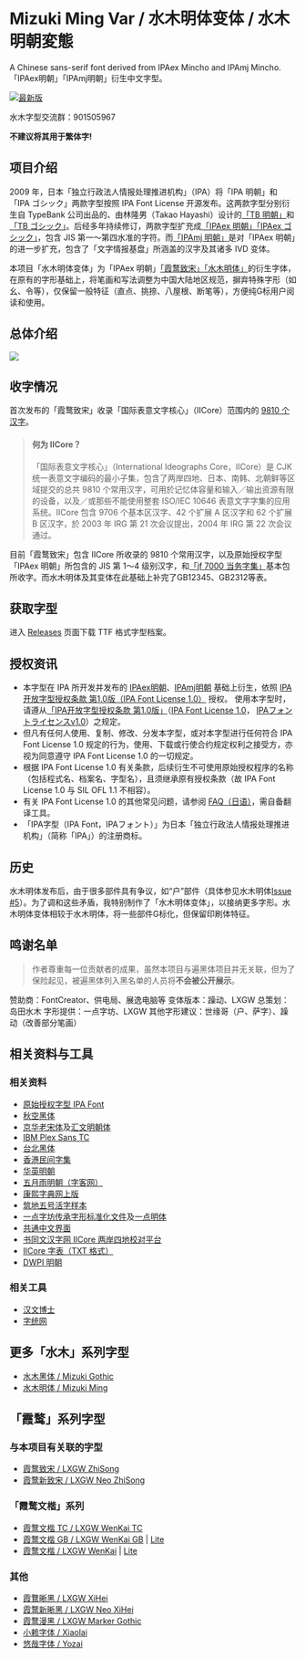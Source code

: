 # Mizuki Ming Var / 水木明体变体 / 水木明朝変態

A Chinese sans-serif font derived from IPAex Mincho and IPAmj Mincho. 「IPAex明朝」「IPAmj明朝」衍生中文字型。

[![最新版](https://img.shields.io/github/v/release/enderseven1/Mizuki-Ming-Var.svg?style=flat-square)](https://github.com/enderseven1/Mizuki-Ming-Var/releases/latest)

水木字型交流群：901505967

**不建议将其用于繁体字!**

## 项目介绍
2009 年，日本「独立行政法人情报处理推进机构」（IPA）将「IPA 明朝」和「IPA ゴシック」两款字型按照 IPA Font License 开源发布。这两款字型分别衍生自 TypeBank 公司出品的、由林隆男（Takao Hayashi）设计的[「TB 明朝」](https://www.typebank.co.jp/fontfamily/tbmincho/)和[「TB ゴシック」](https://www.typebank.co.jp/fontfamily/tbgothic/)。后经多年持续修订，两款字型扩充成[「IPAex 明朝」「IPAex ゴシック」](https://moji.or.jp/ipafont/)，包含 JIS 第一～第四水准的字符。而[「IPAmj 明朝」](https://moji.or.jp/mojikiban/font/)是对「IPAex 明朝」的进一步扩充，包含了「文字情报基盘」所涵盖的汉字及其诸多 IVD 变体。

本项目「水木明体变体」为「IPAex 明朝」[「霞鹜致宋」](https://github.com/lxgw/LxgwZhiSong)[「水木明体」](https://github.com/enderseven1/Mizuki-Ming)的衍生字体，在原有的字形基础上，将笔画和写法调整为中国大陆地区规范，摒弃特殊字形（如幺、令等），仅保留一般特征（直点、挑捺、八屋根、断笔等），方便纯G标用户阅读和使用。

## 总体介绍

![](./large.png)

## 收字情况
首次发布的「霞鹜致宋」收录「国际表意文字核心」（IICore）范围内的 [9810 个汉字](https://github.com/NightFurySL2001/CJK-character-count/blob/master/iicore-han.txt)。
> #### 何为 IICore？
> 「国际表意文字核心」（International Ideographs Core，IICore）是 CJK 统一表意文字编码的最小子集，包含了两岸四地、日本、南韩、北朝鲜等区域提交的总共 9810 个常用汉字，可用於记忆体容量和输入／输出资源有限的设备，以及／或那些不能使用整套 ISO/IEC 10646 表意文字字集的应用系统。IICore 包含 9706 个基本区汉字、42 个扩展 A 区汉字和 62 个扩展 B 区汉字，於 2003 年 IRG 第 21 次会议提出，2004 年 IRG 第 22 次会议通过。

目前「霞鹜致宋」包含 IICore 所收录的 9810 个常用汉字，以及原始授权字型「IPAex 明朝」所包含的 JIS 第 1～4 级别汉字，和[「jf 7000 当务字集」](https://justfont.com/jf7000)基本包所收字。而水木明体及其变体在此基础上补完了GB12345、GB2312等表。

## 获取字型
进入 [Releases](https://github.com/enderseven1/Mizuki-Ming-Var/releases) 页面下载 TTF 格式字型档案。

## 授权资讯
- 本字型在 IPA 所开发并发布的 [IPAex明朝](https://moji.or.jp/ipafont/)、[IPAmj明朝](https://moji.or.jp/mojikiban/font/) 基础上衍生，依照 [IPA开放字型授权条款 第1.0版（IPA Font License 1.0）](https://opensource.org/licenses/IPA/) 授权。 使用本字型时，请遵从[「IPA开放字型授权条款 第1.0版」](LICENSE_CHT.md)（[IPA Font License 1.0](LICENSE.md#ipa-font-license-agreement-v10)， [IPAフォントライセンスv1.0](LICENSE.md)）之规定。
- 但凡有任何人使用、复制、修改、分发本字型，或对本字型进行任何符合 IPA Font License 1.0 规定的行为，使用、下载或行使合约规定权利之接受方，亦视为同意遵守 IPA Font License 1.0 的一切规定。
- 根据 IPA Font License 1.0 有关条款，后续衍生不可使用原始授权程序的名称（包括程式名、档案名、字型名），且须继承原有授权条款（故 IPA Font License 1.0 与 SIL OFL 1.1 不相容）。
- 有关 IPA Font License 1.0 的其他常见问题，请参阅 [FAQ（日语）](https://moji.or.jp/ipafont/faq/)，需自备翻译工具。
- 「IPA字型（IPA Font，IPAフォント）」为日本「独立行政法人情报处理推进机构」（简称「IPA」）的注册商标。

## 历史
水木明体发布后，由于很多部件具有争议，如“户”部件（具体参见水木明体[Issue #5](https://github.com/enderseven1/Mizuki-Ming/issues/5)）。为了调和这些矛盾，我特别制作了「水木明体变体」，以接纳更多字形。水木明体变体相较于水木明体，将一些部件G标化，但保留印刷体特征。

## 鸣谢名单
> 作者尊重每一位贡献者的成果，虽然本项目与遍黑体项目并无关联，但为了保险起见，被遍黑体列入黑名单的人员将**不会被公开展示**。

赞助商：FontCreator、供电局、展逸电脑等
变体版本：躁动、LXGW
总策划：岛田水木
字形提供：一点字坊、LXGW
其他字形建议：世缘哥（户、萨字）、躁动（改善部分笔画）

## 相关资料与工具
### 相关资料
- [原始授权字型 IPA Font](https://moji.or.jp/ipafont/)
- [秋空黑体](https://github.com/ChiuMing-Neko/ChiuKongGothic)
- [京华老宋体](https://zhuanlan.zhihu.com/p/637491623?utm_id=0)及[汇文明朝体](https://zhuanlan.zhihu.com/p/344103391)
- [IBM Plex Sans TC](https://github.com/IBM/plex)
- [台北黑体](https://sites.google.com/view/jtfoundry/)
- [香港民间字集](https://github.com/hfhchan/hkcs)
- [华英明朝](https://github.com/GuiWonder/HuayingMincho)
- [五月雨明朝（字客网）](https://m.fontke.com/font/25603163/)
- [康熙字典网上版](https://www.kangxizidian.com/)
- [筑地五号活字样本](https://www.asahi-net.or.jp/~sd5a-ucd/Tsukiji-5go-S11-Specimenbook.html)
- [一点字坊](https://github.com/ichitenfont/)[传承字形标准化文件](https://github.com/ichitenfont/inheritedglyphs)及[一点明体](https://github.com/ichitenfont/I.Ming)
- [共通中文界面](https://www.ccli.gov.hk/tc/iicore/)
- [书同文汉字网 IICore 两岸四地校对平台](https://hanzi.unihan.com.cn/IICoreExt)
- [IICore 字表（TXT 格式）](https://github.com/NightFurySL2001/CJK-character-count/blob/master/iicore-han.txt)
- [DWPI 明朝](https://www.digitalwidearea.org/dwpi_mincho)
### 相关工具
- [汉文博士](https://www.cnblogs.com/hanbox)
- [字统网](https://zi.tools/)
## 更多「水木」系列字型
- [水木黑体 / Mizuki Gothic](https://github.com/enderseven1/Mizuki-Gothic/)
- [水木明体 / Mizuki Ming](https://github.com/enderseven1/Mizuki-Ming/)
## 「霞鹜」系列字型
### 与本项目有关联的字型
- [霞鹜致宋 / LXGW ZhiSong](https://github.com/lxgw/LxgwZhiSong)
- [霞鹜新致宋 / LXGW Neo ZhiSong](https://github.com/lxgw/LxgwNeoZhiSong)
### 「霞鹜文楷」系列
- [霞鹜文楷 TC / LXGW WenKai TC](https://github.com/lxgw/LxgwWenKaiTC)
- [霞鹜文楷 GB / LXGW WenKai GB](https://github.com/lxgw/LxgwWenKaiGB) | [Lite](https://github.com/lxgw/LxgwWenKaiGB-Lite)
- [霞鹜文楷 / LXGW WenKai](https://github.com/lxgw/LxgwWenKai) | [Lite](https://github.com/lxgw/LxgwWenKai-Lite)
### 其他
- [霞鶩晰黑 / LXGW XiHei](https://github.com/lxgw/LxgwXiHei)
- [霞鹜新晰黑 / LXGW Neo XiHei](https://github.com/lxgw/LxgwNeoXiHei)
- [霞鹜漫黑 / LXGW Marker Gothic](https://github.com/lxgw/LxgwMarkerGothic)
- [小赖字体 / Xiaolai](https://github.com/lxgw/kose-font)
- [悠哉字体 / Yozai](https://github.com/lxgw/yozai-font)

